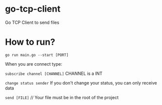 # go-tcp-client
Go TCP Client to send files

# How to run?

```go run main.go --start [PORT]```

When you are connect type:

```subscribe channel [CHANNEL]``` CHANNEL is a INT

```change status sender``` If you don't change your status, you can only receive data

```send [FILE]``` // Your file must be in the root of the project
